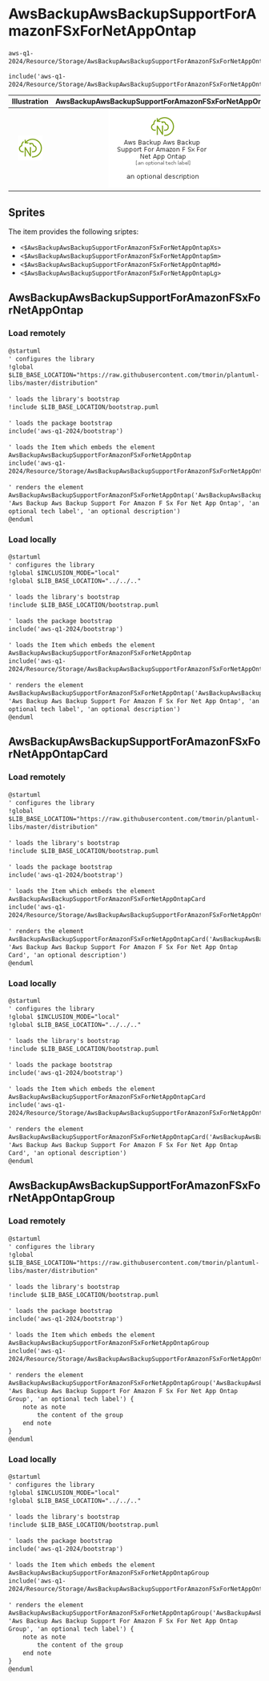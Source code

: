 # AwsBackupAwsBackupSupportForAmazonFSxForNetAppOntap


```text
aws-q1-2024/Resource/Storage/AwsBackupAwsBackupSupportForAmazonFSxForNetAppOntap
```

```text
include('aws-q1-2024/Resource/Storage/AwsBackupAwsBackupSupportForAmazonFSxForNetAppOntap')
```



| Illustration | AwsBackupAwsBackupSupportForAmazonFSxForNetAppOntap | AwsBackupAwsBackupSupportForAmazonFSxForNetAppOntapCard | AwsBackupAwsBackupSupportForAmazonFSxForNetAppOntapGroup |
| :---: | :---: | :---: | :---: |
| ![illustration for Illustration](../../../aws-q1-2024/Resource/Storage/AwsBackupAwsBackupSupportForAmazonFSxForNetAppOntap.png) | ![illustration for AwsBackupAwsBackupSupportForAmazonFSxForNetAppOntap](../../../aws-q1-2024/Resource/Storage/AwsBackupAwsBackupSupportForAmazonFSxForNetAppOntap.Local.png) | ![illustration for AwsBackupAwsBackupSupportForAmazonFSxForNetAppOntapCard](../../../aws-q1-2024/Resource/Storage/AwsBackupAwsBackupSupportForAmazonFSxForNetAppOntapCard.Local.png) | ![illustration for AwsBackupAwsBackupSupportForAmazonFSxForNetAppOntapGroup](../../../aws-q1-2024/Resource/Storage/AwsBackupAwsBackupSupportForAmazonFSxForNetAppOntapGroup.Local.png) |



## Sprites
The item provides the following sriptes:

- `<$AwsBackupAwsBackupSupportForAmazonFSxForNetAppOntapXs>`
- `<$AwsBackupAwsBackupSupportForAmazonFSxForNetAppOntapSm>`
- `<$AwsBackupAwsBackupSupportForAmazonFSxForNetAppOntapMd>`
- `<$AwsBackupAwsBackupSupportForAmazonFSxForNetAppOntapLg>`





## AwsBackupAwsBackupSupportForAmazonFSxForNetAppOntap

### Load remotely
```plantuml
@startuml
' configures the library
!global $LIB_BASE_LOCATION="https://raw.githubusercontent.com/tmorin/plantuml-libs/master/distribution"

' loads the library's bootstrap
!include $LIB_BASE_LOCATION/bootstrap.puml

' loads the package bootstrap
include('aws-q1-2024/bootstrap')

' loads the Item which embeds the element AwsBackupAwsBackupSupportForAmazonFSxForNetAppOntap
include('aws-q1-2024/Resource/Storage/AwsBackupAwsBackupSupportForAmazonFSxForNetAppOntap')

' renders the element
AwsBackupAwsBackupSupportForAmazonFSxForNetAppOntap('AwsBackupAwsBackupSupportForAmazonFSxForNetAppOntap', 'Aws Backup Aws Backup Support For Amazon F Sx For Net App Ontap', 'an optional tech label', 'an optional description')
@enduml
```

### Load locally
```plantuml
@startuml
' configures the library
!global $INCLUSION_MODE="local"
!global $LIB_BASE_LOCATION="../../.."

' loads the library's bootstrap
!include $LIB_BASE_LOCATION/bootstrap.puml

' loads the package bootstrap
include('aws-q1-2024/bootstrap')

' loads the Item which embeds the element AwsBackupAwsBackupSupportForAmazonFSxForNetAppOntap
include('aws-q1-2024/Resource/Storage/AwsBackupAwsBackupSupportForAmazonFSxForNetAppOntap')

' renders the element
AwsBackupAwsBackupSupportForAmazonFSxForNetAppOntap('AwsBackupAwsBackupSupportForAmazonFSxForNetAppOntap', 'Aws Backup Aws Backup Support For Amazon F Sx For Net App Ontap', 'an optional tech label', 'an optional description')
@enduml
```

## AwsBackupAwsBackupSupportForAmazonFSxForNetAppOntapCard

### Load remotely
```plantuml
@startuml
' configures the library
!global $LIB_BASE_LOCATION="https://raw.githubusercontent.com/tmorin/plantuml-libs/master/distribution"

' loads the library's bootstrap
!include $LIB_BASE_LOCATION/bootstrap.puml

' loads the package bootstrap
include('aws-q1-2024/bootstrap')

' loads the Item which embeds the element AwsBackupAwsBackupSupportForAmazonFSxForNetAppOntapCard
include('aws-q1-2024/Resource/Storage/AwsBackupAwsBackupSupportForAmazonFSxForNetAppOntap')

' renders the element
AwsBackupAwsBackupSupportForAmazonFSxForNetAppOntapCard('AwsBackupAwsBackupSupportForAmazonFSxForNetAppOntapCard', 'Aws Backup Aws Backup Support For Amazon F Sx For Net App Ontap Card', 'an optional description')
@enduml
```

### Load locally
```plantuml
@startuml
' configures the library
!global $INCLUSION_MODE="local"
!global $LIB_BASE_LOCATION="../../.."

' loads the library's bootstrap
!include $LIB_BASE_LOCATION/bootstrap.puml

' loads the package bootstrap
include('aws-q1-2024/bootstrap')

' loads the Item which embeds the element AwsBackupAwsBackupSupportForAmazonFSxForNetAppOntapCard
include('aws-q1-2024/Resource/Storage/AwsBackupAwsBackupSupportForAmazonFSxForNetAppOntap')

' renders the element
AwsBackupAwsBackupSupportForAmazonFSxForNetAppOntapCard('AwsBackupAwsBackupSupportForAmazonFSxForNetAppOntapCard', 'Aws Backup Aws Backup Support For Amazon F Sx For Net App Ontap Card', 'an optional description')
@enduml
```

## AwsBackupAwsBackupSupportForAmazonFSxForNetAppOntapGroup

### Load remotely
```plantuml
@startuml
' configures the library
!global $LIB_BASE_LOCATION="https://raw.githubusercontent.com/tmorin/plantuml-libs/master/distribution"

' loads the library's bootstrap
!include $LIB_BASE_LOCATION/bootstrap.puml

' loads the package bootstrap
include('aws-q1-2024/bootstrap')

' loads the Item which embeds the element AwsBackupAwsBackupSupportForAmazonFSxForNetAppOntapGroup
include('aws-q1-2024/Resource/Storage/AwsBackupAwsBackupSupportForAmazonFSxForNetAppOntap')

' renders the element
AwsBackupAwsBackupSupportForAmazonFSxForNetAppOntapGroup('AwsBackupAwsBackupSupportForAmazonFSxForNetAppOntapGroup', 'Aws Backup Aws Backup Support For Amazon F Sx For Net App Ontap Group', 'an optional tech label') {
    note as note
        the content of the group
    end note
}
@enduml
```

### Load locally
```plantuml
@startuml
' configures the library
!global $INCLUSION_MODE="local"
!global $LIB_BASE_LOCATION="../../.."

' loads the library's bootstrap
!include $LIB_BASE_LOCATION/bootstrap.puml

' loads the package bootstrap
include('aws-q1-2024/bootstrap')

' loads the Item which embeds the element AwsBackupAwsBackupSupportForAmazonFSxForNetAppOntapGroup
include('aws-q1-2024/Resource/Storage/AwsBackupAwsBackupSupportForAmazonFSxForNetAppOntap')

' renders the element
AwsBackupAwsBackupSupportForAmazonFSxForNetAppOntapGroup('AwsBackupAwsBackupSupportForAmazonFSxForNetAppOntapGroup', 'Aws Backup Aws Backup Support For Amazon F Sx For Net App Ontap Group', 'an optional tech label') {
    note as note
        the content of the group
    end note
}
@enduml
```

